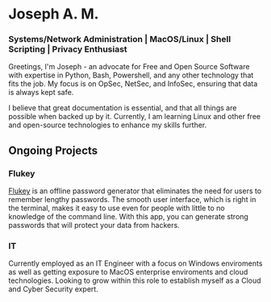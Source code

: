 # Joseph A. M.
### Systems/Network Administration | MacOS/Linux | Shell Scripting | Privacy Enthusiast


Greetings, I'm Joseph - an advocate for Free and Open Source Software with expertise in Python, Bash, Powershell, and any other technology that fits the job. My focus is on OpSec, NetSec, and InfoSec, ensuring that data is always kept safe.

I believe that great documentation is essential, and that all things are possible when backed up by it. Currently, I am learning Linux and other free and open-source technologies to enhance my skills further.

## Ongoing Projects

### Flukey

[Flukey](https://github.com/josamontiel/Flukey) is an offline password generator that eliminates the need for users to remember lengthy passwords. The smooth user interface, which is right in the terminal, makes it easy to use even for people with little to no knowledge of the command line. With this app, you can generate strong passwords that will protect your data from hackers.

### IT

Currently employed as an IT Engineer with a focus on Windows enviroments as well as getting exposure to MacOS enterprise enviroments and cloud technologies. Looking to grow within this role to establish myself as a Cloud and Cyber Security expert. 
